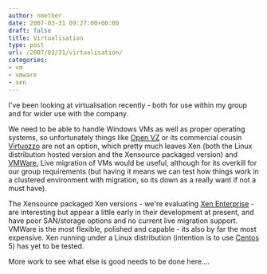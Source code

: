 ```yaml
---
author: nmether
date: 2007-03-31 09:27:00+00:00
draft: false
title: Virtualisation
type: post
url: /2007/03/31/virtualisation/
categories:
- vm
- vmware
- xen
---
```


I've been looking at virtualisation recently - both for use within my group and for wider use with the company.

We need to be able to handle Windows VMs as well as proper operating systems,
so unfortunately things like [Open VZ](http://openvz.org/) or its commercial
cousin [Virtuozzo](http://www.swsoft.com/en/virtuozzo) are not an option,
which pretty much leaves Xen (both the Linux distribution hosted version and
the Xensource packaged version) and [VMWare.](http://www.vmware.com/)  Live
migration of VMs would be useful, although for its overkill for our group
requirements (but having it means we can test how things work in a clustered
environment with migration, so its down as a really want if not a must have).



The Xensource packaged Xen versions - we're evaluating [Xen
Enterprise](http://www.xensource.com/products/xen_enterprise/index.html) - are
interesting but appear a little early in their development at present, and
have poor SAN/storage options and no current live migration support.  VMWare
is the most flexible, polished and capable - its also by far the most
expensive.  Xen running under a Linux distribution (intention is to use
[Centos](http://www.centos.org/) 5) has yet to be tested.


More work to see what else is good needs to be done here....
